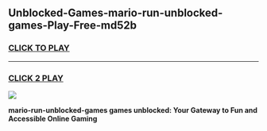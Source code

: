 
## Unblocked-Games-mario-run-unblocked-games-Play-Free-md52b
<h3>
<a href="https://premium76.site?title=mario-run-unblocked-games&ref=15A">CLICK TO PLAY</a></h3>
<hr>

<h3>
<a href="https://premium76.site?title=mario-run-unblocked-games&ref=15A">CLICK 2 PLAY</a>
  
</h3>

<a href="https://premium76.site?title=mario-run-unblocked-games&ref=15A"><img src="https://clearcache.store/games.png"></a>


**mario-run-unblocked-games games unblocked: Your Gateway to Fun and Accessible Online Gaming**
